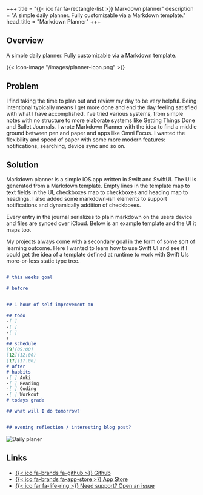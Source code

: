 +++
title = "{{< ico far fa-rectangle-list >}} Markdown planner"
description = "A simple daily planner. Fully customizable via a Markdown template."
head_title = "Markdown Planner"
+++

## Overview 
A simple daily planner. Fully customizable via a Markdown template.

{{< icon-image "/images/planner-icon.png" >}}

## Problem
I find taking the time to plan out and review my day to be very helpful. Being intentional typically means I get more done and end the day feeling satisfied with what I have accomplished. I've tried various systems, from simple notes with no structure to more elaborate systems like Getting Things Done and Bullet Journals. I wrote Markdown Planner with the idea to find a middle ground between pen and paper and apps like Omni Focus. I wanted the flexibility and speed of paper with some more modern features: notifications, searching, device sync and so on.

## Solution
Markdown planner is a simple iOS app written in Swift and SwiftUI. The UI is generated from a Markdown template. Empty lines in the template map to text fields in the UI, checkboxes map to checkboxes and heading map to headings. I also added some markdown-ish elements to support notifications and dynamically addition of checkboxes.

Every entry in the journal serializes to plain markdown on the users device and files are synced over iCloud. Below is an example template and the UI it maps too.

My projects always come with a secondary goal in the form of some sort of learning outcome. Here I wanted to learn how to use Swift UI and see if I could get the idea of a template defined at runtime to work with Swift UIs more-or-less static type tree.

```markdown

# this weeks goal

# before


## 1 hour of self improvement on

## todo
-[ ] 
-[ ] 
-[ ] 
+
## schedule
[9](09:00) 
[12](12:00) 
[17](17:00) 
# after
# habbits
-[ ] Anki
-[ ] Reading
-[ ] Coding
-[ ] Workout
# todays grade

## what will I do tomorrow?


## evening reflection / interesting blog post?


```

![Daily planer](/images/dailyplanner.png)

## Links

- [{{< ico fa-brands fa-github >}} Github](https://github.com/divo/dynamicplanner)
- [{{< ico fa-brands fa-app-store >}} App Store](#)
- [{{< ico far fa-life-ring >}} Need support? Open an issue](https://github.com/divo/DynamicPlanner/issues)
